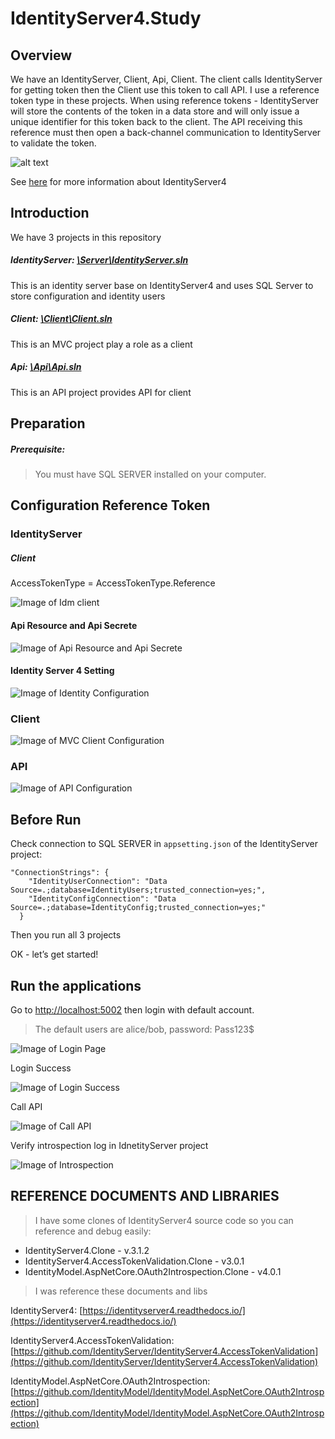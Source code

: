 # IdentityServer4.Study

## Overview
We have an IdentityServer, Client, Api, Client.
The client calls IdentityServer for getting token then the Client use this token to call API.
I use a reference token type in these projects.
When using reference tokens - IdentityServer will store the contents of the token in a data store and will only issue a unique identifier for this token back to the client. The API receiving this reference must then open a back-channel communication to IdentityServer to validate the token.

![alt text](https://identityserver4.readthedocs.io/en/3.1.0/_images/reference_tokens.png "Reference Token")

See [here](https://identityserver4.readthedocs.io/en/latest/) for more information about IdentityServer4

## Introduction
We have 3 projects in this repository
##### IdentityServer: [\Server\IdentityServer.sln](https://github.com/nkmnhan/IdentityServer4.Study/tree/master/Server)
This is an identity server base on IdentityServer4 and uses SQL Server to store configuration and identity users
##### Client: [\Client\Client.sln](https://github.com/nkmnhan/IdentityServer4.Study/tree/master/Client)
This is an MVC project play a role as a client
##### Api: [\Api\Api.sln](https://github.com/nkmnhan/IdentityServer4.Study/tree/master/Api)
This is an API project provides API for client

## Preparation
##### Prerequisite:
>You must have SQL SERVER installed on your computer.

## Configuration Reference Token

### IdentityServer
##### Client
AccessTokenType = AccessTokenType.Reference

![Image of Idm client](Documents/IdmClient.png)

#### Api Resource and Api Secrete

![Image of Api Resource and Api Secrete](Documents/IdmApiResource.png)

#### Identity Server 4 Setting

![Image of Identity Configuration](Documents/IdmConfig.png)

### Client

![Image of MVC Client Configuration](Documents/ClientMVCConfig.png)

### API

![Image of API Configuration](Documents/APIConfig.png)

## Before Run
Check connection to SQL SERVER in `appsetting.json` of the IdentityServer project:
```
"ConnectionStrings": {
    "IdentityUserConnection": "Data Source=.;database=IdentityUsers;trusted_connection=yes;",
    "IdentityConfigConnection": "Data Source=.;database=IdentityConfig;trusted_connection=yes;"
  }
```
Then you run all 3 projects

OK - let’s get started!


## Run the applications
Go to [http://localhost:5002](http://localhost:5002) then login with default account.

>The default users are alice/bob, password: Pass123$

![Image of Login Page](Documents/LoginPage.png)

Login Success

![Image of Login Success](Documents/LoginSuccess.png)

Call API

![Image of Call API](Documents/CallAPISuccess.png)

Verify introspection log in IdnetityServer project

![Image of Introspection](Documents/IdentityServerLog.png)

## REFERENCE DOCUMENTS AND LIBRARIES
>I have some clones of IdentityServer4 source code so you can reference and debug easily:
- IdentityServer4.Clone - v.3.1.2
- IdentityServer4.AccessTokenValidation.Clone - v3.0.1
- IdentityModel.AspNetCore.OAuth2Introspection.Clone - v4.0.1

>I was reference these documents and libs

IdentityServer4: [https://identityserver4.readthedocs.io/](https://identityserver4.readthedocs.io/)

IdentityServer4.AccessTokenValidation: [https://github.com/IdentityServer/IdentityServer4.AccessTokenValidation](https://github.com/IdentityServer/IdentityServer4.AccessTokenValidation)

IdentityModel.AspNetCore.OAuth2Introspection: [https://github.com/IdentityModel/IdentityModel.AspNetCore.OAuth2Introspection](https://github.com/IdentityModel/IdentityModel.AspNetCore.OAuth2Introspection)
